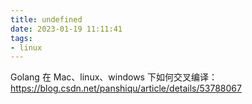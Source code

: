 ```yaml
---
title: undefined
date: 2023-01-19 11:11:41
tags:
- linux
---
```


Golang 在 Mac、linux、windows 下如何交叉编译：https://blog.csdn.net/panshiqu/article/details/53788067

